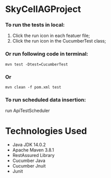 # SkyCellAGProject

### To run the tests in local:
1. Click the run icon in each featuer file;
2. Click the run icon in the CucumberTest class;

### Or run following code in terminal:
```
mvn test -Dtest=CucumberTest
```

### Or
```
mvn clean -f pom.xml test
```

### To run scheduled data insertion: 
run ApiTestScheduler

# Technologies Used
* Java JDK 14.0.2
* Apache Maven 3.8.1
* RestAssured Library
* Cucumber Java
* Cucumber Jnuit
* Junit


